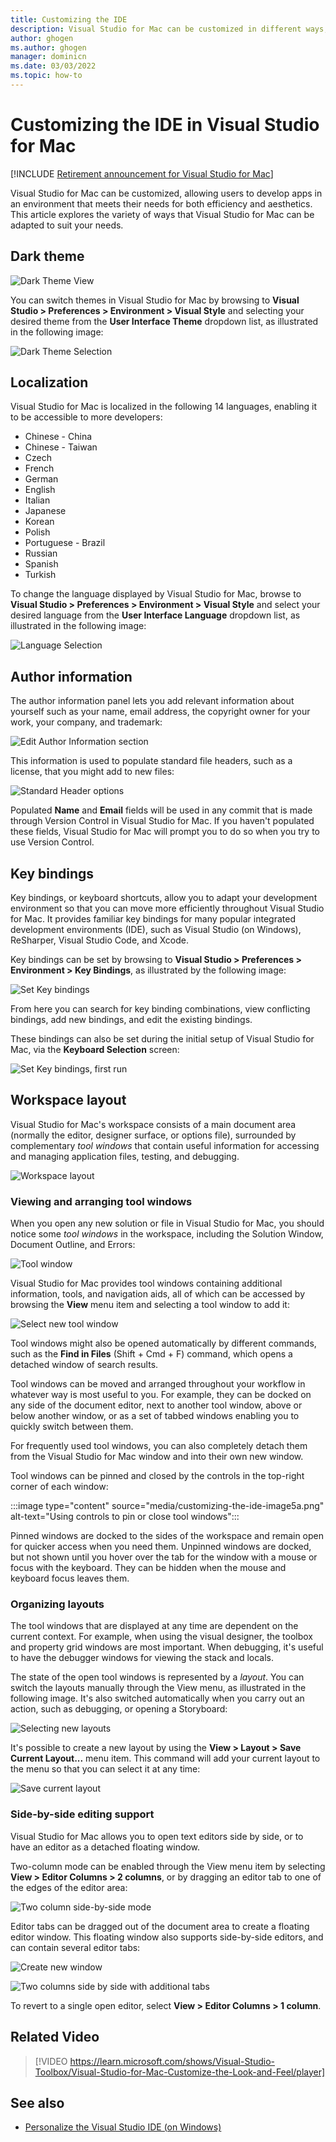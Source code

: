 ```yaml
---
title: Customizing the IDE
description: Visual Studio for Mac can be customized in different ways, allowing users to develop apps in an environment that meets both their efficiency and aesthetic needs. This article explores the different ways Visual Studio for Mac can be adapted to suit your needs.
author: ghogen
ms.author: ghogen
manager: dominicn
ms.date: 03/03/2022
ms.topic: how-to
---
```


# Customizing the IDE in Visual Studio for Mac

 [!INCLUDE [Retirement announcement for Visual Studio for Mac](includes/vsmac-retirement.md)]

Visual Studio for Mac can be customized, allowing users to develop apps in an environment that meets their needs for both efficiency and aesthetics. This article explores the variety of ways that Visual Studio for Mac can be adapted to suit your needs.

## Dark theme

![Dark Theme View](media/customizing-the-ide-image7a.png)

You can switch themes in Visual Studio for Mac by browsing to **Visual Studio > Preferences > Environment > Visual Style** and selecting your desired theme from the **User Interface Theme** dropdown list, as illustrated in the following image:

![Dark Theme Selection](media/customizing-the-ide-image7b.png)

## Localization

Visual Studio for Mac is localized in the following 14 languages, enabling it to be accessible to more developers:

- Chinese - China
- Chinese - Taiwan
- Czech
- French
- German
- English
- Italian
- Japanese
- Korean
- Polish
- Portuguese - Brazil
- Russian
- Spanish
- Turkish

To change the language displayed by Visual Studio for Mac, browse to **Visual Studio > Preferences > Environment > Visual Style** and select your desired language from the **User Interface Language** dropdown list, as illustrated in the following image:

![Language Selection](media/customizing-the-ide-image11a.png)

## Author information

The author information panel lets you add relevant information about yourself such as your name, email address, the copyright owner for your work, your company, and trademark:

![Edit Author Information section](media/customizing-the-ide-image9a.png)

This information is used to populate standard file headers, such as a license, that you might add to new files:

![Standard Header options](media/customizing-the-ide-image8a.png)

Populated **Name** and **Email** fields will be used in any commit that is made through Version Control in Visual Studio for Mac. If you haven't populated these fields, Visual Studio for Mac will prompt you to do so when you try to use Version Control.

## Key bindings

Key bindings, or keyboard shortcuts, allow you to adapt your development environment so that you can move more efficiently throughout Visual Studio for Mac. It provides familiar key bindings for many popular integrated development environments (IDE), such as Visual Studio (on Windows), ReSharper, Visual Studio Code, and Xcode.

Key bindings can be set by browsing to **Visual Studio > Preferences > Environment > Key Bindings**, as illustrated by the following image:

![Set Key bindings](media/customizing-the-ide-image10a.png)

From here you can search for key binding combinations, view conflicting bindings, add new bindings, and edit the existing bindings.

These bindings can also be set during the initial setup of Visual Studio for Mac, via the **Keyboard Selection** screen:

![Set Key bindings, first run](media/ide-tour-2019-keyboard-shortcut.png)

## Workspace layout

Visual Studio for Mac's workspace consists of a main document area (normally the editor, designer surface, or options file), surrounded by complementary *tool windows* that contain useful information for accessing and managing application files, testing, and debugging.

 ![Workspace layout](media/customizing-the-ide-image1a.png)

### Viewing and arranging tool windows

When you open any new solution or file in Visual Studio for Mac, you should notice some *tool windows* in the workspace, including the Solution Window, Document Outline, and Errors:

![Tool window](media/customizing-the-ide-image2a.png)

Visual Studio for Mac provides tool windows containing additional information, tools, and navigation aids, all of which can be accessed by browsing the **View** menu item and selecting a tool window to add it:

![Select new tool window](media/customizing-the-ide-image3a.png)

Tool windows might also be opened automatically by different commands, such as the **Find in Files** (Shift + Cmd + F) command, which opens a detached window of search results.

Tool windows can be moved and arranged throughout your workflow in whatever way is most useful to you. For example, they can be docked on any side of the document editor, next to another tool window, above or below another window, or as a set of tabbed windows enabling you to quickly switch between them.

For frequently used tool windows, you can also completely detach them from the Visual Studio for Mac window and into their own new window.

Tool windows can be pinned and closed by the controls in the top-right corner of each window:

:::image type="content" source="media/customizing-the-ide-image5a.png" alt-text="Using controls to pin or close tool windows":::

Pinned windows are docked to the sides of the workspace and remain open for quicker access when you need them. Unpinned windows are docked, but not shown until you hover over the tab for the window with a mouse or focus with the keyboard. They can be hidden when the mouse and keyboard focus leaves them.

### Organizing layouts

The tool windows that are displayed at any time are dependent on the current context. For example, when using the visual designer, the toolbox and property grid windows are most important. When debugging, it's useful to have the debugger windows for viewing the stack and locals.

The state of the open tool windows is represented by a *layout*. You can switch the layouts manually through the View menu, as illustrated in the following image. It's also switched automatically when you carry out an action, such as debugging, or opening a Storyboard:

![Selecting new layouts](media/customizing-the-ide-image6b.png)

It's possible to create a new layout by using the **View > Layout > Save Current Layout...** menu item. This command will add your current layout to the menu so that you can select it at any time:

![Save current layout](media/customizing-the-ide-image6a.png)

### Side-by-side editing support

Visual Studio for Mac allows you to open text editors side by side, or to have an editor as a detached floating window.

Two-column mode can be enabled through the View menu item by selecting **View > Editor Columns > 2 columns**, or by dragging an editor tab to one of the edges of the editor area:

![Two column side-by-side mode](media/customizing-the-ide-sbs.png)

Editor tabs can be dragged out of the document area to create a floating editor window. This floating window also supports side-by-side editors, and can contain several editor tabs:

![Create new window](media/customizing-the-ide-sbs1.png)

![Two columns side by side with additional tabs](media/customizing-the-ide-sbs2.png)

To revert to a single open editor, select **View > Editor Columns > 1 column**.

## Related Video

> [!VIDEO https://learn.microsoft.com/shows/Visual-Studio-Toolbox/Visual-Studio-for-Mac-Customize-the-Look-and-Feel/player]

## See also

- [Personalize the Visual Studio IDE (on Windows)](/visualstudio/ide/personalizing-the-visual-studio-ide)
